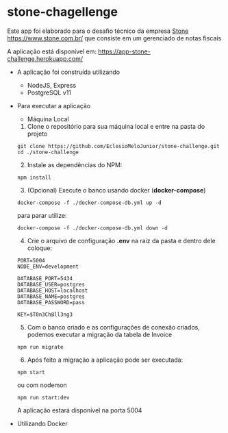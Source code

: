 # stone-chagellenge

Este app foi elaborado para o desafio técnico da empresa [Stone](https://www.stone.com.br/)
https://www.stone.com.br/ que consiste em um gerenciado de notas fiscaís

A aplicação está disponível em: https://app-stone-challenge.herokuapp.com/

- A aplicação foi construída utilizando

  - NodeJS, Express
  - PostgreSQL v11

- Para executar a aplicação

  - Máquina Local

  1. Clone o repositório para sua máquina local e entre na pasta do projeto

  ```
  git clone https://github.com/EclesioMeloJunior/stone-challenge.git
  cd ./stone-challenge
  ```

  2. Instale as dependências do NPM:

  ```
  npm install
  ```

  3. (Opcional) Execute o banco usando docker (**docker-compose**)

  ```
  docker-compose -f ./docker-compose-db.yml up -d
  ```

  para parar utilize:

  ```
  docker-compose -f ./docker-compose-db.yml down -d
  ```

  4. Crie o arquivo de configuração **.env** na raiz da pasta e dentro dele coloque:

  ```
  PORT=5004
  NODE_ENV=development

  DATABASE_PORT=5434
  DATABASE_USER=postgres
  DATABASE_HOST=localhost
  DATABASE_NAME=postgres
  DATABASE_PASSWORD=pass

  KEY=$T0n3Ch@ll3ng3
  ```

  5. Com o banco criado e as configurações de conexão criados, podemos executar a migração da tabela de Invoice

  ```
  npm run migrate
  ```

  6. Após feito a migração a aplicação pode ser executada:

  ```
  npm start
  ```

  ou com nodemon

  ```
  npm run start:dev
  ```

  A aplicação estará disponível na porta 5004

* Utilizando Docker
